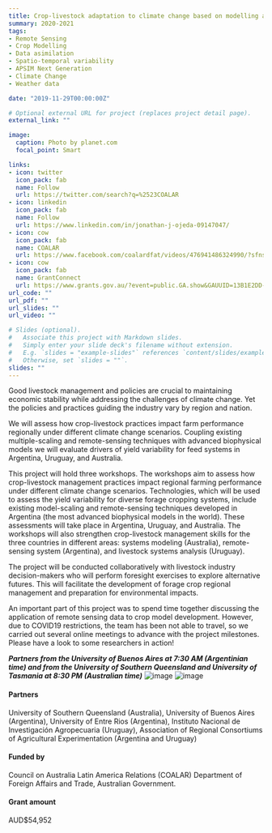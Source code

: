 ```yaml
---
title: Crop-livestock adaptation to climate change based on modelling and remote-sensing
summary: 2020-2021
tags:
- Remote Sensing
- Crop Modelling
- Data asimilation
- Spatio-temporal variability
- APSIM Next Generation
- Climate Change
- Weather data 

date: "2019-11-29T00:00:00Z"

# Optional external URL for project (replaces project detail page).
external_link: ""

image:
  caption: Photo by planet.com
  focal_point: Smart

links:
- icon: twitter
  icon_pack: fab
  name: Follow
  url: https://twitter.com/search?q=%2523COALAR
- icon: linkedin
  icon_pack: fab
  name: Follow
  url: https://www.linkedin.com/in/jonathan-j-ojeda-09147047/
- icon: cow
  icon_pack: fab
  name: COALAR
  url: https://www.facebook.com/coalardfat/videos/476941486324990/?sfns=mo
- icon: cow
  icon_pack: fab
  name: GrantConnect
  url: https://www.grants.gov.au/?event=public.GA.show&GAUUID=13B1E2DD-E34C-CB7B-7B30D197E43D8BEF
url_code: ""
url_pdf: ""
url_slides: ""
url_video: ""

# Slides (optional).
#   Associate this project with Markdown slides.
#   Simply enter your slide deck's filename without extension.
#   E.g. `slides = "example-slides"` references `content/slides/example-slides.md`.
#   Otherwise, set `slides = ""`.
slides: ""
---
```


Good livestock management and policies are crucial to maintaining economic stability while addressing the challenges of climate change. Yet the policies and practices guiding the industry vary by region and nation. 

We will assess how crop-livestock practices impact farm performance regionally under
different climate change scenarios. Coupling existing multiple-scaling and remote-sensing
techniques with advanced biophysical models we will evaluate drivers of yield variability for
feed systems in Argentina, Uruguay, and Australia.

This project will hold three workshops. The workshops aim to assess how crop-livestock management practices impact regional farming performance under different climate change scenarios. Technologies, which will be used to assess the yield variability for diverse forage cropping systems, include existing model-scaling and remote-sensing techniques developed in Argentina (the most advanced biophysical models in the world). These assessments will take place in Argentina, Uruguay, and Australia. The workshops will also strengthen crop-livestock management skills for the three countries in different areas: systems modeling (Australia), remote-sensing system (Argentina), and livestock systems analysis (Uruguay). 

The project will be conducted collaboratively with livestock industry decision-makers who will perform foresight exercises to explore alternative futures. This will facilitate the development of forage crop regional management and preparation for environmental impacts.

An important part of this project was to spend time together discussing the application of remote sensing data to crop model development. However, due to COVID19 restrictions, the team has been not able to travel, so we carried out several online meetings to advance with the project milestones. Please have a look to some researchers in action!

_**Partners from the University of Buenos Aires at 7:30 AM (Argentinian time) and from the University of Southern Queensland and University of Tasmania at 8:30 PM (Australian time)**_
![image](/img/projects/work1.jpg)
![image](/img/projects/work2.jpg)

#### Partners
University of Southern Queensland (Australia), University of Buenos Aires (Argentina), University of Entre Rios (Argentina), Instituto Nacional de Investigación Agropecuaria (Uruguay), Association of Regional Consortiums of Agricultural Experimentation (Argentina and Uruguay)

#### Funded by
Council on Australia Latin America Relations (COALAR) Department of Foreign Affairs and Trade, Australian Government.

#### Grant amount
AUD$54,952